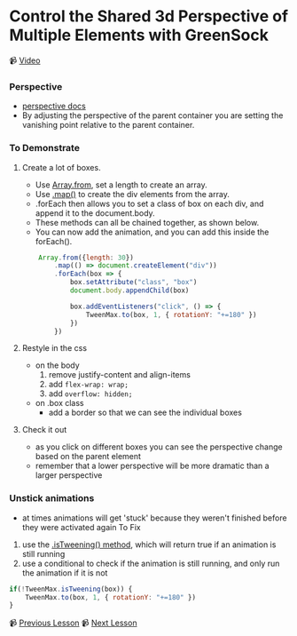 # Control the Shared 3d Perspective of Multiple Elements with GreenSock

📹 [Video](https://egghead.io/lessons/greensock-control-the-shared-3d-perspective-of-multiple-elements-with-greensock)

### Perspective
- [perspective docs](https://developer.mozilla.org/en-US/docs/Web/CSS/perspective)
- By adjusting the perspective of the parent container you are setting the vanishing point relative to the parent container.

### To Demonstrate
1. Create a lot of boxes.
    - Use [Array.from](https://developer.mozilla.org/en-US/docs/Web/JavaScript/Reference/Global_Objects/Array/from), set a length to create an array.
    - Use [.map()](https://developer.mozilla.org/en-US/docs/Web/JavaScript/Reference/Global_Objects/Array/map) to create the div elements from the array.
    - .forEach then allows you to set a class of box on each div, and append it to the document.body.
    - These methods can all be chained together, as shown below.
    - You can now add the animation, and you can add this inside the forEach().

    ```js
        Array.from({length: 30})
            .map(() => document.createElement("div"))
            .forEach(box => {
                box.setAttribute("class", "box")
                document.body.appendChild(box)

                box.addEventListeners("click", () => {
                    TweenMax.to(box, 1, { rotationY: "+=180" })
                })
            })
    ```

2. Restyle in the css 
    - on the body 
        1. remove justify-content and align-items
        2. add `flex-wrap: wrap;`
        3. add `overflow: hidden;`
    - on .box class
        - add a border so that we can see the individual boxes
        
3. Check it out
    - as you click on different boxes you can see the perspective change based on the parent element
    - remember that a lower perspective will be more dramatic than a larger perspective

### Unstick animations
- at times animations will get 'stuck' because they weren't finished before they were activated again
To Fix
1. use the [.isTweening() method](https://greensock.com/docs/v2/TweenMax/static.isTweening()), which will return true if an animation is still running
2. use a conditional to check if the animation is still running, and only run the animation if it is not
```js
if(!TweenMax.isTweening(box)) {
    TweenMax.to(box, 1, { rotationY: "+=180" })
}
```

📹 [Previous Lesson](https://egghead.io/lessons/greensock-spin-elements-in-3d-with-greensock)
📹 [Next Lesson](https://egghead.io/lessons/greensock-loop-a-tween-forever-using-yoyo-and-repeat-with-greensock)